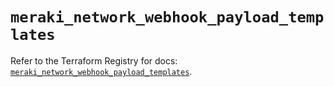 # `meraki_network_webhook_payload_templates`

Refer to the Terraform Registry for docs: [`meraki_network_webhook_payload_templates`](https://registry.terraform.io/providers/ciscodevnet/meraki/1.7.1/docs/resources/network_webhook_payload_templates).
